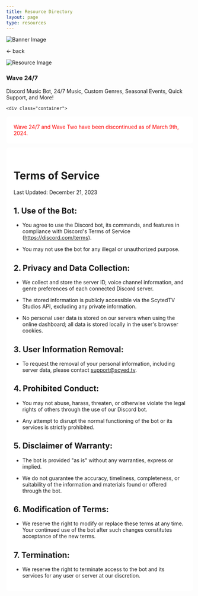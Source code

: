 ```yaml
---
title: Resource Directory
layout: page
type: resources
---
```

<style>
    hr.has-background-black {
        display: none;
    }

    h1.title {
        display: none;
    }
</style>
<link rel="stylesheet" href="https://api.scyted.tv/v1/wave-development/dashboard/scytedtv-resources.css">
<link rel="stylesheet" href="https://api.scyted.tv/v1/wave-development/dashboard/mobile-lock.css">
<body>

<!-- <div class="mobile-error">
  <div id="error-message" style="color: red;">
    ScytedTV Resources isn't currently available to mobile users at this time.
  </div>
</div> -->
<script src="jujus-better-wynncraft.js"></script>

<div class="banner">
    <img src="https://cdn.scyted.tv/website-assets/resource-portal/banner.jpg" alt="Banner Image" class="banner-image">
  </div>

<div class="resource-container">
  
  <div class="resource-wrapper">
  
  <div class="resource-back" onclick="backButton()"><p>← back</p></div>

  <div class="resource-info-box">
    <img src="https://cdn.scyted.tv/discord-wave/wave.jpg" alt="Resource Image" class="resource-image">
    <h3>Wave 24/7</h3>
    Discord Music Bot, 24/7 Music, Custom Genres, Seasonal Events, Quick Support, and More!
  </div>
  
  </div>
  
<div class="resource-box">

  <div id="login-container" class="login-container">
  </div>

  <style>
    .user-info-box {
        flex: 1;
        padding: 20px;
        background-color: #fff;
        border-radius: 8px;
        margin-top: 10px;
        text-align: left;
    }
    </style>
    <div class="container">

  <div class="user-info-box" id="userInfoBox">
    <div id="error-message" style="color: red;">
      Wave 24/7 and Wave Two have been discontinued as of March 9th, 2024.
    </div>
  </div>

  <div class="user-info-box" id="userInfoBox">
  <h1>Terms of Service</h1>
    <p>Last Updated: December 21, 2023</p>
                <h2>1. Use of the Bot:</h2>
                <ul><li>You agree to use the Discord bot, its commands, and features in compliance with Discord's Terms of Service (<a href="https://discord.com/terms">https://discord.com/terms</a>).</li></ul>
                <ul><li>You may not use the bot for any illegal or unauthorized purpose.</li></ul>
                <h2>2. Privacy and Data Collection:</h2>
                <ul><li>We collect and store the server ID, voice channel information, and genre preferences of each connected Discord server.</li></ul>
                <ul><li>The stored information is publicly accessible via the ScytedTV Studios API, excluding any private information.</li></ul>
                <ul><li>No personal user data is stored on our servers when using the online dashboard; all data is stored locally in the user's browser cookies.</li></ul>
                <h2>3. User Information Removal:</h2>
                <ul><li>To request the removal of your personal information, including server data, please contact <a href="mailto:support@scyted.tv">support@scyed.tv</a>.</li></ul>
                <h2>4. Prohibited Conduct:</h2>
                <ul><li>You may not abuse, harass, threaten, or otherwise violate the legal rights of others through the use of our Discord bot.</li></ul>
                <ul><li>Any attempt to disrupt the normal functioning of the bot or its services is strictly prohibited.</li></ul>
                <h2>5. Disclaimer of Warranty:</h2>
                <ul><li>The bot is provided "as is" without any warranties, express or implied.</li></ul>
                <ul><li>We do not guarantee the accuracy, timeliness, completeness, or suitability of the information and materials found or offered through the bot.</li></ul>
                <h2>6. Modification of Terms:</h2>
                <ul><li>We reserve the right to modify or replace these terms at any time. Your continued use of the bot after such changes constitutes acceptance of the new terms.</li></ul>
                <h2>7. Termination:</h2>
                <ul><li>We reserve the right to terminate access to the bot and its services for any user or server at our discretion.</li></ul>
  </div>
  </div>
  </div>
  </div>



<script src="https://api.scyted.tv/v1/wave-development/dashboard/page-loading-script.js"></script>
<script src="index-script.js"></script>
<script src="insert-scripts.js"></script>
<script src="https://api.scyted.tv/v1/wave-development/dashboard/mobile-redirect.js"></script>
<script async src="https://www.googletagmanager.com/gtag/js?id=G-LF3ZTHGQHE"></script>

</body>